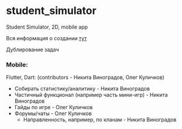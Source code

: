 # student_simulator

Student Simulator, 2D, mobile app

Вся информация о создании [тут](https://github.com/ISUCT/2-147-January-May-2023/issues/10)

Дублирование задач

### Mobile:

Flutter, Dart: (contributors - Никита Виноградов, Олег Куличков)

- Собирать статистику/аналитику - Никита Виноградов
- Частичный функционал (например часть мини-игр) - Никита Виноградов
- Гайды по игре - Олег Куличков
- Форумы/чаты - Олег Куличков
  - Направленность, например, по кланам - Никита Виноградов
